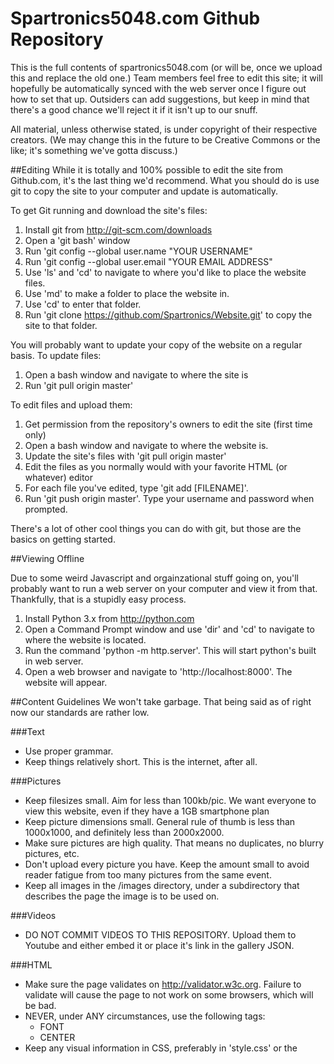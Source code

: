 # Spartronics5048.com Github Repository

This is the full contents of spartronics5048.com (or will be, once we upload this and replace the old one.) Team members feel free to edit this site; it will hopefully be automatically synced with the web server once I figure out how to set that up. Outsiders can add suggestions, but keep in mind that there's a good chance we'll reject it if it isn't up to our snuff.

All material, unless otherwise stated, is under copyright of their respective creators. (We may change this in the future to be Creative Commons or the like; it's something we've gotta discuss.)

##Editing
While it is totally and 100% possible to edit the site from Github.com, it's the last thing we'd recommend. What you should do is use git to copy the site to your computer and update is automatically.

To get Git running and download the site's files:

1. Install git from http://git-scm.com/downloads
2. Open a 'git bash' window
3. Run 'git config --global user.name "YOUR USERNAME"
4. Run 'git config --global user.email "YOUR EMAIL ADDRESS"
5. Use 'ls' and 'cd' to navigate to where you'd like to place the website files.
6. Use 'md' to make a folder to place the website in.
7. Use 'cd' to enter that folder.
8. Run 'git clone https://github.com/Spartronics/Website.git' to copy the site to that folder.

You will probably want to update your copy of the website on a regular basis. To update files:
1. Open a bash window and navigate to where the site is
2. Run 'git pull origin master'

To edit files and upload them:

1. Get permission from the repository's owners to edit the site (first time only)
2. Open a bash window and navigate to where the website is.
3. Update the site's files with 'git pull origin master'
4. Edit the files as you normally would with your favorite HTML (or whatever) editor
5. For each file you've edited, type 'git add [FILENAME]'.
6. Run 'git push origin master'. Type your username and password when prompted.

There's a lot of other cool things you can do with git, but those are the basics on getting started.

##Viewing Offline

Due to some weird Javascript and orgainzational stuff going on, you'll probably want to run a web server on your computer and view it from that. Thankfully, that is a stupidly easy process.

1. Install Python 3.x from http://python.com
2. Open a Command Prompt window and use 'dir' and 'cd' to navigate to where the website is located.
3. Run the command 'python -m http.server'. This will start python's built in web server.
4. Open a web browser and navigate to 'http://localhost:8000'. The website will appear.

##Content Guidelines
We won't take garbage. That being said as of right now our standards are rather low.

###Text
* Use proper grammar.
* Keep things relatively short. This is the internet, after all.

###Pictures
* Keep filesizes small. Aim for less than 100kb/pic. We want everyone to view this website, even if they have a 1GB smartphone plan
* Keep picture dimensions small. General rule of thumb is less than 1000x1000, and definitely less than 2000x2000.
* Make sure pictures are high quality. That means no duplicates, no blurry pictures, etc.
* Don't upload every picture you have. Keep the amount small to avoid reader fatigue from too many pictures from the same event.
* Keep all images in the /images directory, under a subdirectory that describes the page the image is to be used on.

###Videos
* DO NOT COMMIT VIDEOS TO THIS REPOSITORY. Upload them to Youtube and either embed it or place it's link in the gallery JSON.

###HTML
* Make sure the page validates on http://validator.w3c.org. Failure to validate will cause the page to not work on some browsers, which will be bad.
* NEVER, under ANY circumstances, use the following tags:
  * FONT
  * CENTER
* Keep any visual information in CSS, preferably in 'style.css' or the <style> tag at the top of the page.
* Keep HTML as a description of the contents of the document, not how it looks.
* If creating a new page, use the templates provided in /templates.

###CSS
Don't edit style.css unless everyone agrees it's okay to do so. Because this file effects every site on the page, simply altering the colors will alter the entire website. If you need to add a special element to a page though, feel free to use CSS within the page however you feel.

###Javascript
Be extremely careful editing the gallery JS. It could break very easily, and I'll admit it's not the most well-documented thing in the world.

Do not include any other Javascript unless it is absolutely vital to the operation of the page. And no, jQuery animations are not vital. Use CSS for that kind of stuff.

These guidelines are subject to change.
